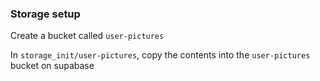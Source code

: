 ### Storage setup

Create a bucket called `user-pictures`

In `storage_init/user-pictures`, copy the contents into the `user-pictures` bucket on supabase